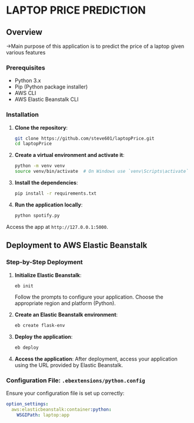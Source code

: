 # LAPTOP PRICE PREDICTION

## Overview
->Main purpose of this application is to predict the price of a laptop given various features

### Prerequisites
- Python 3.x
- Pip (Python package installer)
- AWS CLI
- AWS Elastic Beanstalk CLI

### Installation

1. **Clone the repository**:
    ```sh
    git clone https://github.com/steve601/laptopPrice.git
    cd laptopPrice
    ```

2. **Create a virtual environment and activate it**:
    ```sh
    python -m venv venv
    source venv/bin/activate  # On Windows use `venv\Scripts\activate`
    ```

3. **Install the dependencies**:
    ```sh
    pip install -r requirements.txt
    ```

4. **Run the application locally**:
    ```sh
    python spotify.py
    ```
Access the app at `http://127.0.0.1:5000`.

## Deployment to AWS Elastic Beanstalk

### Step-by-Step Deployment

1. **Initialize Elastic Beanstalk**:
    ```sh
    eb init
    ```

    Follow the prompts to configure your application. Choose the appropriate region and platform (Python).

2. **Create an Elastic Beanstalk environment**:
    ```sh
    eb create flask-env
    ```

3. **Deploy the application**:
    ```sh
    eb deploy
    ```

4. **Access the application**:
    After deployment, access your application using the URL provided by Elastic Beanstalk.

### Configuration File: `.ebextensions/python.config`

Ensure your configuration file is set up correctly:

```yaml
option_settings:
  aws:elasticbeanstalk:container:python:
    WSGIPath: laptop:app
